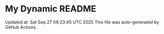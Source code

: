 # My Dynamic README
Updated at: Sat Sep 27 08:23:45 UTC 2025
This file was auto-generated by GitHub Actions.
